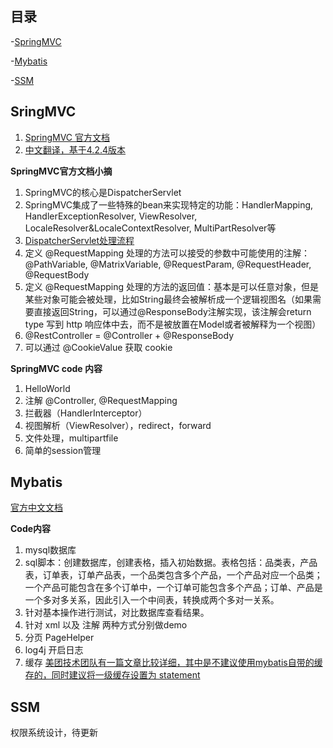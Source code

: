 ## 目录
-[SpringMVC](#SpringMVC)

-[Mybatis](#MyBatis)

-[SSM](#SSM)

## SringMVC
1. [SpringMVC 官方文档](https://docs.spring.io/spring/docs/current/spring-framework-reference/web.html#mvc)
2. [中文翻译，基于4.2.4版本](https://spring-mvc.linesh.tw/)

**SpringMVC官方文档小摘**
1. SpringMVC的核心是DispatcherServlet
2. SpringMVC集成了一些特殊的bean来实现特定的功能：HandlerMapping, HandlerExceptionResolver, ViewResolver, LocaleResolver&LocaleContextResolver, MultiPartResolver等
3. [DispatcherServlet处理流程](https://spring-mvc.linesh.tw/publish/21-2/3-dispatcherservlet-processing-sequence.html)
4. 定义 @RequestMapping 处理的方法可以接受的参数中可能使用的注解：@PathVariable, @MatrixVariable, @RequestParam, @RequestHeader, @RequestBody
5. 定义 @RequestMapping 处理的方法的返回值：基本是可以任意对象，但是某些对象可能会被处理，比如String最终会被解析成一个逻辑视图名（如果需要直接返回String，可以通过@ResponseBody注解实现，该注解会return type 写到 http 响应体中去，而不是被放置在Model或者被解释为一个视图）
6. @RestController = @Controller + @ResponseBody
7. 可以通过 @CookieValue 获取 cookie

**SpringMVC code 内容**
1. HelloWorld
2. 注解  @Controller, @RequestMapping
3. 拦截器（HandlerInterceptor）
4. 视图解析（ViewResolver），redirect，forward
5. 文件处理，multipartfile
6. 简单的session管理

## Mybatis
[官方中文文档](https://mybatis.org/mybatis-3/zh/index.html)

**Code内容**
1. mysql数据库
2. sql脚本：创建数据库，创建表格，插入初始数据。表格包括：品类表，产品表，订单表，订单产品表，一个品类包含多个产品，一个产品对应一个品类；一个产品可能包含在多个订单中，一个订单可能包含多个产品；订单、产品是一个多对多关系，因此引入一个中间表，转换成两个多对一关系。
3. 针对基本操作进行测试，对比数据库查看结果。
4. 针对 xml 以及 注解 两种方式分别做demo
5. 分页 PageHelper
6. log4j 开启日志
7. 缓存 [美团技术团队有一篇文章比较详细，其中是不建议使用mybatis自带的缓存的，同时建议将一级缓存设置为 statement](https://tech.meituan.com/2018/01/19/mybatis-cache.html)



## SSM
权限系统设计，待更新
